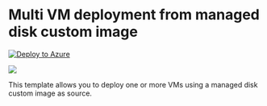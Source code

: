 # Multi VM deployment from managed disk custom image

[![Deploy to Azure](http://azuredeploy.net/deploybutton.svg)](https://deploy.azure.com/?repository=https://github.com/snobu/multi-vm-from-template?ptmpl=azuredeploy.parameters.json)


<a href="http://armviz.io/#/?load=https%3A%2F%2Fraw.githubusercontent.com%2Fsnobu%2Fmulti-vm-from-template%2Fmaster%2Fazuredeploy.json" target="_blank">
    <img src="http://armviz.io/visualizebutton.png"/>
</a>

This template allows you to deploy one or more VMs using a managed disk custom image as source.
